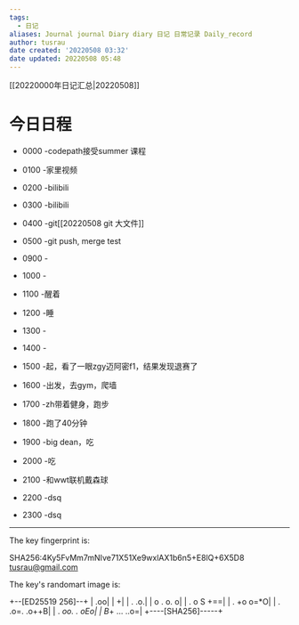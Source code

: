 ```yaml
---
tags:
  - 日记
aliases: Journal journal Diary diary 日记 日常记录 Daily_record
author: tusrau
date created: '20220508 03:32'
date updated: 20220508 05:48
---
```


[[20220000年日记汇总|20220508]]

# 今日日程

- 0000 -codepath接受summer 课程
- 0100 -家里视频
- 0200 -bilibili
- 0300 -bilibili
- 0400 -git[[20220508 git 大文件]]
- 0500 -git push, merge test

- 0900 -
- 1000 -
- 1100 -醒着
- 1200 -睡
- 1300 -
- 1400 -
- 1500 -起，看了一眼zgy迈阿密f1，结果发现退赛了
- 1600 -出发，去gym，爬墙
- 1700 -zh带着健身，跑步
- 1800 -跑了40分钟

- 1900 -big dean，吃
- 2000 -吃
- 2100 -和wwt联机戴森球
- 2200 -dsq
- 2300 -dsq

---

The key fingerprint is:

SHA256:4Ky5FvMm7mNIve71X51Xe9wxlAX1b6n5+E8lQ+6X5D8 tusrau@gmail.com

The key's randomart image is:

+--[ED25519 256]--+
|              .oo|
|                +|
|      .       .o.|
|     o .     o. o|
|   .  o S     +==|
|  . +o o=*O|
| . .o=.     .o++B|
|  . *oo.   .  oEo|
|   B*+  …  ..o=|
+----[SHA256]-----+
